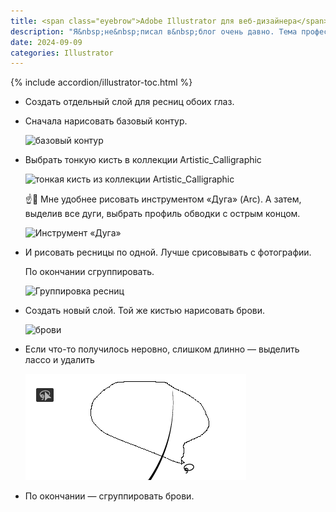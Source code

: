 ```yaml
---
title: <span class="eyebrow">Adobe Illustrator для веб-дизайнера</span> 9.10)&nbsp;Ресницы, брови, волосы
description: "Я&nbsp;не&nbsp;писал в&nbsp;блог очень давно. Тема профессиональной периодики с&nbsp;появлением ChatGPT, думаю, себя изжила. Но&nbsp;я&nbsp;такой человек&nbsp;&mdash; раз начал, то&nbsp;обязательно должен закончить. Поэтому, выпала свободная минутка&nbsp;&mdash; выкатил новый конспект. Их&nbsp;осталось немного. Если поднапрячься, можно к&nbsp;концу года закончить этот цикл…"
date: 2024-09-09
categories: Illustrator
---
```


{% include accordion/illustrator-toc.html %}

- Создать отдельный слой для ресниц обоих глаз.

- Сначала нарисовать базовый контур.

    ![базовый контур](https://i.imgur.com/cS8TyUc.png)

- Выбрать тонкую кисть в коллекции  Artistic_Calligraphic

    ![тонкая кисть из коллекции  Artistic_Calligraphic](https://i.imgur.com/wU78PLe.png)

    ☝️🧐 Мне удобнее рисовать инструментом «Дуга» (Arc). А затем, выделив все дуги, выбрать профиль обводки с острым концом.

    ![Инструмент «Дуга»](https://i.imgur.com/A7zA6yF.png)

- И рисовать ресницы по одной. Лучше срисовывать с фотографии.

    По окончании сгруппировать.

    ![Группировка ресниц](https://i.imgur.com/7AeoxGv.png)

- Создать новый слой. Той же кистью нарисовать брови.

    ![брови](https://i.imgur.com/ihc2Jee.png)

- Если что-то получилось неровно, слишком длинно — выделить лассо и удалить

    ![выделить и удалить](/assets/img/blog/2024-09-09-eyelashes-eyebrows-hair.png)

- По окончании — сгруппировать брови.
